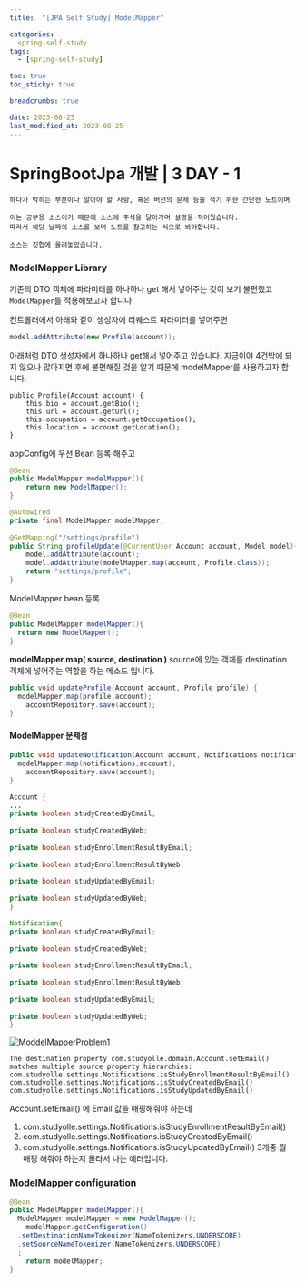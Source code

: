```yaml
---
title:  "[JPA Self Study] ModelMapper"

categories:
  spring-self-study
tags:
  - [spring-self-study]

toc: true
toc_sticky: true

breadcrumbs: true

date: 2023-08-25
last_modified_at: 2023-08-25
---
```


# SpringBootJpa 개발 | 3 DAY - 1
```
하다가 막히는 부분이나 알아야 할 사항, 혹은 버전의 문제 등을 적기 위한 간단한 노트이며

이는 공부용 소스이기 때문에 소스에 주석을 달아가며 설명을 적어뒀습니다.
따라서 해당 날짜의 소스를 보며 노트를 참고하는 식으로 봐야합니다.

소스는 깃헙에 올려놓았습니다.
```

### ModelMapper Library

기존의 DTO 객체에 파라미터를 하나하나 get 해서 넣어주는 것이 보기 불편했고  `ModelMapper`를 적용해보고자 합니다.

컨트롤러에서 아래와 같이 생성자에 리퀘스트 파라미터를 넣어주면

```java
model.addAttribute(new Profile(account));
```

아래처럼 DTO 생성자에서 하나하나 get해서 넣어주고 있습니다. 
지금이야 4건밖에 되지 않으나 많아지면 후에 불편해질 것을 알기 때문에 modelMapper를 사용하고자 합니다.

```
public Profile(Account account) {  
    this.bio = account.getBio();  
    this.url = account.getUrl();  
    this.occupation = account.getOccupation();  
    this.location = account.getLocation();  
}
```

appConfig에 우선 Bean 등록 해주고

```java
@Bean  
public ModelMapper modelMapper(){  
    return new ModelMapper();  
}
```

```java
@Autowired  
private final ModelMapper modelMapper;  
  
@GetMapping("/settings/profile")  
public String profileUpdate(@CurrentUser Account account, Model model){  
    model.addAttribute(account);
    model.addAttribute(modelMapper.map(account, Profile.class));  
    return "settings/profile";  
}
```

ModelMapper bean 등록
```java
@Bean  
public ModelMapper modelMapper(){  
  return new ModelMapper();  
}
```

**modelMapper.map( source, destination )**
source에 있는 객체를 destination 객체에 넣어주는 역할을 하는 메소드 입니다.
```java
public void updateProfile(Account account, Profile profile) {  
  modelMapper.map(profile,account);  
    accountRepository.save(account);  
}
```


#### ModelMapper 문제점

```java
public void updateNotification(Account account, Notifications notifications) {  
  modelMapper.map(notifications,account);  
    accountRepository.save(account);  
}
```

```java
Account {
...
private boolean studyCreatedByEmail;  
  
private boolean studyCreatedByWeb;  
  
private boolean studyEnrollmentResultByEmail;  
  
private boolean studyEnrollmentResultByWeb;  
  
private boolean studyUpdatedByEmail;  
  
private boolean studyUpdatedByWeb;
}

Notification{  
private boolean studyCreatedByEmail;  
  
private boolean studyCreatedByWeb;  
  
private boolean studyEnrollmentResultByEmail;  
  
private boolean studyEnrollmentResultByWeb;  
  
private boolean studyUpdatedByEmail;  
  
private boolean studyUpdatedByWeb;
}

```

![ModdelMapperProblem1](../images/2022/08/20/ModdelMapperProblem1.png)

```
The destination property com.studyolle.domain.Account.setEmail() matches multiple source property hierarchies: com.studyolle.settings.Notifications.isStudyEnrollmentResultByEmail() com.studyolle.settings.Notifications.isStudyCreatedByEmail() com.studyolle.settings.Notifications.isStudyUpdatedByEmail()
```
Account.setEmail() 에 Email 값을 매핑해줘야 하는데
1. com.studyolle.settings.Notifications.isStudyEnrollmentResultByEmail()
2. com.studyolle.settings.Notifications.isStudyCreatedByEmail()
3. com.studyolle.settings.Notifications.isStudyUpdatedByEmail()
   3개중 뭘 매핑 해줘야 하는지 몰라서 나는 에러입니다.

### ModelMapper configuration

```java
@Bean  
public ModelMapper modelMapper(){  
  ModelMapper modelMapper = new ModelMapper();  
    modelMapper.getConfiguration()  
  .setDestinationNameTokenizer(NameTokenizers.UNDERSCORE)  
  .setSourceNameTokenizer(NameTokenizers.UNDERSCORE)  
  ;  
    return modelMapper;  
}
```